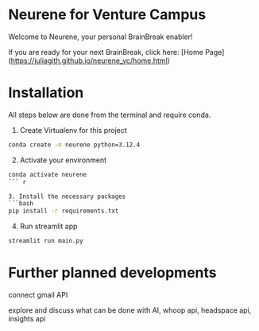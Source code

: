 # Neurene for Venture Campus

Welcome to Neurene, your personal BrainBreak enabler!

If you are ready for your next BrainBreak, click here: [Home Page] (https://juliagith.github.io/neurene_vc/home.html)

# Installation
All steps below are done from the terminal and require conda.

1. Create Virtualenv for this project
```bash
conda create -n neurene python=3.12.4
```

2. Activate your environment
```bash
conda activate neurene
``` r

3. Install the necessary packages
```bash
pip install -r requirements.txt
```

4. Run streamlit app
```bash
streamlit run main.py
```

# Further planned developments

connect gmail API

explore and discuss what can be done with AI, whoop api, headspace api, insights api